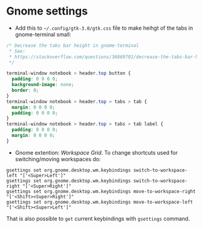 # Gnome settings

* Add this to `~/.config/gtk-3.0/gtk.css` file to make heihgt of the tabs in gnome-terminal small:

```css
/* Decrease the tabs bar height in gnome-terminal
 * See:
 * https://stackoverflow.com/questions/36869701/decrease-the-tabs-bar-height-in-gnome-terminal
 */

terminal-window notebook > header.top button {
  padding: 0 0 0 0;
  background-image: none;
  border: 0;
}
terminal-window notebook > header.top > tabs > tab {
  margin: 0 0 0 0;
  padding: 0 0 0 0;
}
terminal-window notebook > header.top > tabs > tab label {
  padding: 0 0 0 0;
  margin: 0 0 0 0;
}
```

* Gnome extention: *Workspace Grid*. To change shortcuts used for switching/moving workspaces do:

```
gsettings set org.gnome.desktop.wm.keybindings switch-to-workspace-left "['<Super>Left']"
gsettings set org.gnome.desktop.wm.keybindings switch-to-workspace-right "['<Super>Right']"
gsettings set org.gnome.desktop.wm.keybindings move-to-workspace-right "['<Shift><Super>Right']"
gsettings set org.gnome.desktop.wm.keybindings move-to-workspace-left "['<Shift><Super>Left']"
```

That is also possible to `get` current keybindings with `gsettings` command.

